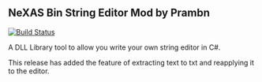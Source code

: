 ## NeXAS Bin String Editor Mod by Prambn
[![Build Status](https://travis-ci.org/ForumHulp/pageaddon.svg?branch=master)](http://vnx.uvnworks.com)

A DLL Library tool to allow you write your own string editor in C#.

This release has added the feature of extracting text to txt and reapplying it to the editor.

